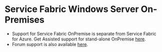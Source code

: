 <properties
	pageTitle="Service Fabric Windows Server On-Premises"
	description="Service Fabric Windows Server On-Premises"
	service="microsoft.servicefabric"
	resource="clusters"
	authors="aashu"
	displayOrder=""
	selfHelpType="generic"
	supportTopicIds="32558805"
	resourceTags=""
	productPesIds="15842"
	cloudEnvironments="public, MoonCake, Fairfax"
	articleId="ff44e7a2-73f6-4f2a-bbc9-1fa9f81a321f"
/>

# Service Fabric Windows Server On-Premises

* Support for Service Fabric OnPremise is separate from Service Fabric for Azure. Get Assisted support for stand-alone OnPremise [here](http://support.microsoft.com/oas/default.aspx?prid=16146).<br>
* Forum support is also available [here](https://social.msdn.microsoft.com/Forums/azure/home?forum=AzureServiceFabric).